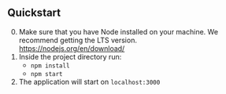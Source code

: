 ## Quickstart

0. Make sure that you have Node installed on your machine. We recommend getting the LTS version.<br />
https://nodejs.org/en/download/
1. Inside the project directory run:
    * `npm install`
    * `npm start`
2. The application will start on `localhost:3000`
